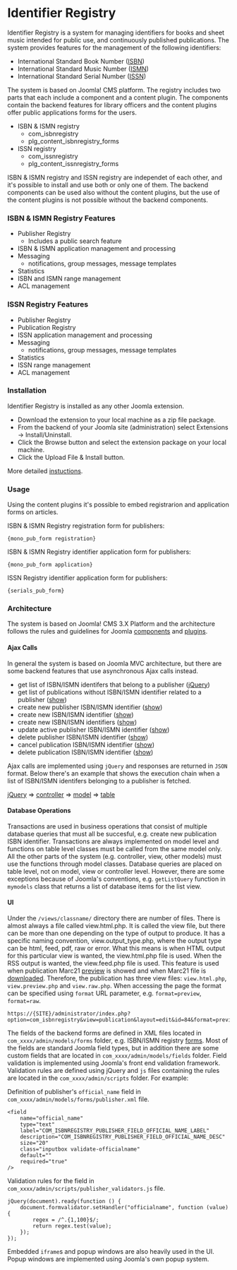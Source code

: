 # Identifier Registry

Identifier Registry is a system for managing identifiers for books and sheet music intended for public use, and continuously published publications. The system provides features for the management of the following identifiers:

* International Standard Book Number ([ISBN](https://en.wikipedia.org/wiki/International_Standard_Book_Number))
* International Standard Music Number ([ISMN](https://en.wikipedia.org/wiki/International_Standard_Music_Number))
* International Standard Serial Number ([ISSN](https://en.wikipedia.org/wiki/International_Standard_Serial_Number))
 
The system is based on Joomla! CMS platform. The registry includes two parts that each include a component and a content plugin. The components contain the backend features for library officers and the content plugins offer public applications forms for the users.

* ISBN & ISMN registry
  * com_isbnregistry
  * plg_content_isbnregistry_forms
* ISSN registry
  * com_issnregistry
  * plg_content_issnregistry_forms

ISBN & ISMN registry and ISSN registry are independet of each other, and it's possible to install and use both or only one of them. The backend components can be used also without the content plugins, but the use of the content plugins is not possible without the backend components.

### ISBN & ISMN Registry Features

* Publisher Registry
  * Includes a public search feature
* ISBN & ISMN application management and processing
* Messaging
  * notifications, group messages, message templates
* Statistics
* ISBN and ISMN range management 
* ACL management

### ISSN Registry Features

* Publisher Registry
* Publication Registry
* ISSN application management and processing
* Messaging
  * notifications, group messages, message templates
* Statistics
* ISSN range management
* ACL management

### Installation

Identifier Registry is installed as any other Joomla extension.

* Download the extension to your local machine as a zip file package.
* From the backend of your Joomla site (administration) select Extensions  →  Install/Uninstall.
* Click the Browse button and select the extension package on your local machine.
* Click the Upload File & Install button.

More detailed [instuctions](https://docs.joomla.org/Installing_an_extension).

### Usage

Using the content plugins it's possible to embed registrarion and application forms on articles.

ISBN & ISMN Registry registration form for publishers:

```
{mono_pub_form registration}
``` 

ISBN & ISMN Registry identifier application form for publishers:

```
{mono_pub_form application}
``` 

ISSN Registry identifier application form for publishers:

```
{serials_pub_form}
```
### Architecture

The system is based on Joomla! CMS 3.X Platform and the architecture follows the rules and guidelines for Joomla [components](https://docs.joomla.org/Absolute_Basics_of_How_a_Component_Functions) and [plugins](https://docs.joomla.org/J3.x:Creating_a_Plugin_for_Joomla). 

#### Ajax Calls

In general the system is based on Joomla MVC architecture, but there are some backend features that use asynchronous Ajax calls instead.

* get list of ISBN/ISMN identifers that belong to a publisher ([jQuery](https://github.com/petkivim/id-registry/blob/master/src/monograph-publishers/com_isbnregistry/admin/scripts/publisher.js#L144))
* get list of publications without ISBN/ISMN identifier related to a publisher ([show](https://github.com/petkivim/id-registry/blob/master/src/monograph-publishers/com_isbnregistry/admin/scripts/publisher.js#L409))
* create new publisher ISBN/ISMN identifier ([show](https://github.com/petkivim/id-registry/blob/master/src/monograph-publishers/com_isbnregistry/admin/scripts/publisher.js#L68))
* create new ISBN/ISMN identifier ([show](https://github.com/petkivim/id-registry/blob/master/src/monograph-publishers/com_isbnregistry/admin/scripts/publisher.js#L293))
* create new ISBN/ISMN identifiers ([show](https://github.com/petkivim/id-registry/blob/master/src/monograph-publishers/com_isbnregistry/admin/scripts/publisher.js#L352))
* update active publisher ISBN/ISMN identifier ([show](https://github.com/petkivim/id-registry/blob/master/src/monograph-publishers/com_isbnregistry/admin/scripts/publisher.js#L112))
* delete publisher ISBN/ISMN identifier ([show](https://github.com/petkivim/id-registry/blob/master/src/monograph-publishers/com_isbnregistry/admin/scripts/publisher.js#L252))
* cancel publication ISBN/ISMN identifier ([show](https://github.com/petkivim/id-registry/blob/master/src/monograph-publishers/com_isbnregistry/admin/scripts/publication.js#L67))
* delete publication ISBN/ISMN identifier ([show](https://github.com/petkivim/id-registry/blob/master/src/monograph-publishers/com_isbnregistry/admin/scripts/publication.js#L102))

Ajax calls are implemented using ```jQuery``` and responses are returned in ```JSON``` format. Below there's an example that shows the execution chain when a list of ISBN/ISMN identifers belonging to a publisher is fetched.

[jQuery](https://github.com/petkivim/id-registry/blob/master/src/monograph-publishers/com_isbnregistry/admin/scripts/publisher.js#L144) => [controller](https://github.com/petkivim/id-registry/blob/master/src/monograph-publishers/com_isbnregistry/admin/controllers/abstractpublisheridentifierrange.php#L76) => [model](https://github.com/petkivim/id-registry/blob/master/src/monograph-publishers/com_isbnregistry/admin/models/abstractpublisheridentifierrange.php#L566) => [table](https://github.com/petkivim/id-registry/blob/master/src/monograph-publishers/com_isbnregistry/admin/tables/abstractpublisheridentifierrange.php#L443)

#### Database Operations

Transactions are used in business operations that consist of multiple database queries that must all be succesful, e.g. create new publication ISBN identifier. Transactions are always implemented on model level and functions on table level classes must be called from the same model only. All the other parts of the system (e.g. controller, view, other models) must use the functions through model classes. Database queries are placed on table level, not on model, view or controller level. However, there are some exceptions because of Joomla's conventions, e.g. ```getListQuery``` function in ```mymodels``` class that returns a list of database items for the list view.

#### UI

Under the ```/views/classname/``` directory there are number of files. There is almost always a file called view.html.php. It is called the view file, but there can be more than one depending on the type of output to produce. It has a specific naming convention, view.output_type.php, where the output type can be html, feed, pdf, raw or error. What this means is when HTML output for this particular view is wanted, the view.html.php file is used. When the RSS output is wanted, the view.feed.php file is used. This feature is used when publication Marc21 [preview](https://github.com/petkivim/id-registry/blob/master/src/monograph-publishers/com_isbnregistry/admin/views/publication/view.preview.php) is showed and when Marc21 file is [downloaded](https://github.com/petkivim/id-registry/blob/master/src/monograph-publishers/com_isbnregistry/admin/views/publication/view.raw.php). Therefore, the publication has three view files: ```view.html.php```, ```view.preview.php``` and ```view.raw.php```. When accessing the page the format can be specified using ```format``` URL parameter, e.g. ```format=preview```, ```format=raw```.

```
https://{SITE}/administrator/index.php?option=com_isbnregistry&view=publication&layout=edit&id=84&format=preview
```

The fields of the backend forms are defined in XML files located in ```com_xxxx/admin/models/forms``` folder, e.g. ISBN/ISMN registry [forms](https://github.com/petkivim/id-registry/tree/master/src/monograph-publishers/com_isbnregistry/admin/models/forms). Most of the fields are standard Joomla field types, but in addition there are some custom fields that are located in ```com_xxxx/admin/models/fields``` folder. Field validation is implemented using Joomla's front end validation framework. Validation rules are defined using jQuery and ```js``` files containing the rules are located in the ```com_xxxx/admin/scripts``` folder. For example:

Definition of publisher's ```official_name``` field in ```com_xxxx/admin/models/forms/publisher.xml``` file.

```
<field
    name="official_name"
    type="text"
    label="COM_ISBNREGISTRY_PUBLISHER_FIELD_OFFICIAL_NAME_LABEL"
    description="COM_ISBNREGISTRY_PUBLISHER_FIELD_OFFICIAL_NAME_DESC"
    size="20"
    class="inputbox validate-officialname"
    default=""
    required="true"
/>
```

Validation rules for the field in ```com_xxxx/admin/scripts/publisher_validators.js``` file.

```
jQuery(document).ready(function () {
    document.formvalidator.setHandler("officialname", function (value) {
        regex = /^.{1,100}$/;
        return regex.test(value);
    });
});
```

Embedded ```iframe```s and popup windows are also heavily used in the UI. Popup windows are implemented using Joomla's own popup system. 
